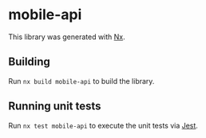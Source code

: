 # mobile-api

This library was generated with [Nx](https://nx.dev).

## Building

Run `nx build mobile-api` to build the library.

## Running unit tests

Run `nx test mobile-api` to execute the unit tests via [Jest](https://jestjs.io).
